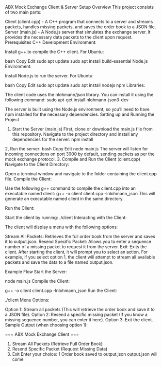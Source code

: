 ABX Mock Exchange Client & Server Setup
Overview
This project consists of two main parts:

Client (client.cpp) - A C++ program that connects to a server and streams packets, handles missing packets, and saves the order book to a JSON file.
Server (main.js) - A Node.js server that simulates the exchange server. It provides the necessary data packets to the client upon request.
Prerequisites
C++ Development Environment:

Install g++ to compile the C++ client.
For Ubuntu:

bash
Copy
Edit
sudo apt update
sudo apt install build-essential
Node.js Environment:

Install Node.js to run the server.
For Ubuntu:

bash
Copy
Edit
sudo apt update
sudo apt install nodejs npm
Libraries:

The client code uses the nlohmann/json library. You can install it using the following command:
sudo apt-get install nlohmann-json3-dev

The server is built using the Node.js environment, so you’ll need to have npm installed for the necessary dependencies.
Setting up and Running the Project

1. Start the Server (main.js)
First, clone or download the main.js file from this repository.
Navigate to the project directory and install any dependencies for the server:
npm install

2, Run the server:
bash
Copy
Edit
node main.js
The server will listen for incoming connections on port 3000 by default, sending packets as per the mock exchange protocol.
3. Compile and Run the Client (client.cpp)
Navigate to the Client Directory:

Open a terminal window and navigate to the folder containing the client.cpp file.
Compile the Client:

Use the following g++ command to compile the client.cpp into an executable named client:
g++ -o client client.cpp -lnlohmann_json
This will generate an executable named client in the same directory.

Run the Client:

Start the client by running:
./client
Interacting with the Client:

The client will display a menu with the following options:

Stream All Packets: Retrieves the full order book from the server and saves it to output.json.
Resend Specific Packet: Allows you to enter a sequence number of a missing packet to request it from the server.
Exit: Exits the client.
After starting the client, it will prompt you to select an action. For example, if you select option 1, the client will attempt to stream all available packets and save the data to a file named output.json.

Example Flow
Start the Server:


node main.js
Compile the Client:


g++ -o client client.cpp -lnlohmann_json
Run the Client:


./client
Menu Options:

Option 1: Stream all packets (This will retrieve the order book and save it to a JSON file).
Option 2: Resend a specific missing packet (If you know a missing sequence number, you can enter it here).
Option 3: Exit the client.
Sample Output (when choosing option 1):


=== ABX Mock Exchange Client ===
1. Stream All Packets (Retrieve Full Order Book)
2. Resend Specific Packet (Request Missing Data)
3. Exit
Enter your choice: 1
Order book saved to output.json
output.json will  come
